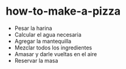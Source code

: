 # how-to-make-a-pizza

- Pesar la harina
- Calcular el agua necesaria
- Agregar la mantequilla
- Mezclar todos los ingredientes
- Amasar y darle vueltas en el aire
- Reservar la masa
